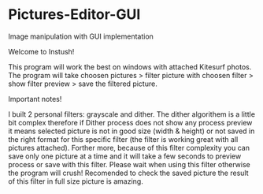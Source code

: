# Pictures-Editor-GUI
Image manipulation with GUI implementation 

Welcome to Instush! 

This program will work the best on windows with attached Kitesurf photos. 
The program will take choosen pictures > filter picture with choosen filter > show filter preview > save the filtered picture.

Important notes! 

I built 2 personal filters: grayscale and dither. 
The dither algorithem is a little bit complex therefore if Dither process does not show any process preview it means selected picture is not in good size (width & height)
or not saved in the right format for this specific filter (the filter is working great with all pictures attached).
Forther more, because of this filter complexity you can save only one picture at a time and it will take a few seconds to preview process or save with this filter. 
Please wait when using this filter otherwise the program will crush! 
Recomended to check the saved picture the result of this filter in full size picture is amazing. 



